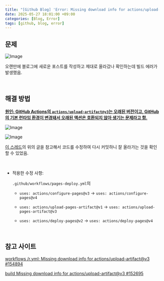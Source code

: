 ```yaml
---
title: "[Github Blog] 'Error: Missing download info for actions/upload-artifact@v3.' (해결)"
date: 2025-05-27 18:01:00 +09:00
categories: [Blog, Error]
tags: [github, blog, error]
---
```


## **문제**

![Image](https://github.com/user-attachments/assets/e86b9313-3da6-4abc-a873-63e5275c0530)

오랜만에 블로그에 새로운 포스트를 작성하고 제대로 올라갔나 확인하는데 빌드 에러가 발생했음.

<br>

## **해결 방법**

**<U>원인: GitHub Actions의 `actions/upload-artifact@v3`는 오래된 버전이고, GitHub의 기본 런타임 환경이 변경돼서 오래된 액션은 호환되지 않아 생기는 문제라고 함.</U>**

![Image](https://github.com/user-attachments/assets/1a8fc996-77d1-417e-980a-eb30ec5eea44)

![Image](https://github.com/user-attachments/assets/7bd8355a-7c64-4a6a-a3ff-b28a5bcd3dfe)

[이 스레드](https://github.com/orgs/community/discussions/152695)의 위의 글을 참고해서 코드를 수정하여 다시 커밋하니 잘 올라가는 것을 확인할 수 있었음.

<br>

- 적용한 수정 사항:

  `.github/workflows/pages-deploy.yml`의

  - `uses: actions/configure-pages@v3` -> `uses: actions/configure-pages@v4`

  - `uses: actions/upload-pages-artifact@v1` -> `uses: actions/upload-pages-artifact@v3`

  - `uses: actions/deploy-pages@v2` -> `uses: actions/deploy-pages@v4`

<br>

## **참고 사이트**

<a href="https://github.com/orgs/community/discussions/154894">workflows /r.yml: Missing download info for actions/upload-artifact@v3 #154894</a>

<a href="https://github.com/orgs/community/discussions/152695">build Missing download info for actions/upload-artifact@v3 #152695</a>
